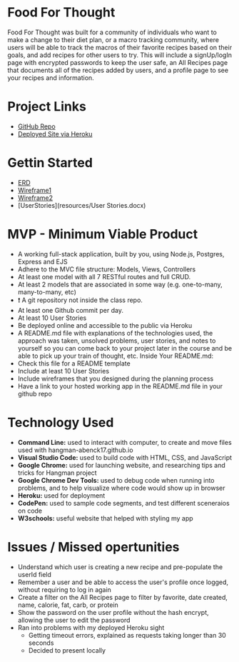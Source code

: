 # Food For Thought

Food For Thought was built for a community of individuals who want to make a change to their diet plan, or a macro tracking community, where users will be able to track the  macros of their favorite recipes based on their goals, and add recipes for other users to try. This will include a signUp/logIn page with encrypted passwords to keep the user safe, an All Recipes page that documents all of the recipes added by users, and a profile page to see your recipes and information.

# Project Links

- [GitHub Repo](https://github.com/abenck17/food-for-thought)
- [Deployed Site via Heroku](https://food-for-thought-app.herokuapp.com/)

# Gettin Started 

- [ERD](resources/FoodForThought_ERD.png)
- [Wireframe1](resources/FoodForThought_Wireframe1.png)
- [Wireframe2](resources/FoodForThought_Wireframe2.png)
- [UserStories](resources/User Stories.docx)

# MVP - Minimum Viable Product
- A working full-stack application, built by you, using Node.js, Postgres, Express and EJS
- Adhere to the MVC file structure: Models, Views, Controllers
- At least one model with all 7 RESTful routes and full CRUD.
- At least 2 models that are associated in some way (e.g. one-to-many, many-to-many, etc)
- ❗ A git repository not inside the class repo.
- At least one Github commit per day.
- At least 10 User Stories
- Be deployed online and accessible to the public via Heroku
- A README.md file with explanations of the technologies used, the approach was taken, unsolved problems, user stories, and notes to yourself so you can come back to your project later in the course and be able to pick up your train of thought, etc. Inside Your README.md:
- Check this file for a README template
- Include at least 10 User Stories
- Include wireframes that you designed during the planning process
- Have a link to your hosted working app in the README.md file in your github repo

# Technology Used

- **Command Line:** used to interact with computer, to create and move files used with hangman-abenck17.github.io
- **Visual Studio Code:** used to build code with HTML, CSS, and JavaScript
- **Google Chrome:** used for launching website, and researching tips and tricks for Hangman project
- **Google Chrome Dev Tools:** used to debug code when running into problems, and to help visualize where code would show up in browser
- **Heroku:** used for deployment
- **CodePen:** used to sample code segments, and test different sceneraios on code
- **W3schools:** useful website that helped with styling my app

# Issues / Missed opertunities

- Understand which user is creating a new recipe and pre-populate the userId field
- Remember a user and be able to access the user's profile once logged, without requiring to log in again
- Create a filter on the All Recipes page to filter by favorite, date created, name, calorie, fat, carb, or protein
- Show the password on the user profile without the hash encrypt, allowing the user to edit the password
- Ran into problems with my deployed Heroku sight
  - Getting timeout errors, explained as requests taking longer than 30 seconds 
  - Decided to present locally


